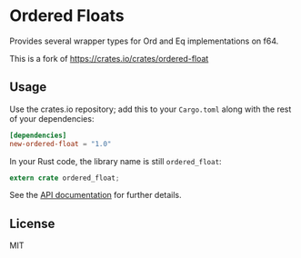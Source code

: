 # Ordered Floats

Provides several wrapper types for Ord and Eq implementations on f64.

This is a fork of https://crates.io/crates/ordered-float

## Usage

Use the crates.io repository; add this to your `Cargo.toml` along
with the rest of your dependencies:

```toml
[dependencies]
new-ordered-float = "1.0"
```

In your Rust code, the library name is still `ordered_float`:

```rust
extern crate ordered_float;
```

See the [API documentation](https://docs.rs/new-ordered-float) for further details.

## License

MIT
